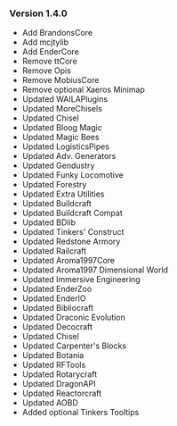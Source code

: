 ### Version 1.4.0 ###
* Add BrandonsCore
* Add mcjtylib
* Add EnderCore
* Remove ttCore
* Remove Opis
* Remove MobiusCore
* Remove optional Xaeros Minimap
* Updated WAILAPlugins
* Updated MoreChisels
* Updated Chisel
* Updated Bloog Magic
* Updated Magic Bees
* Updated LogisticsPipes
* Updated Adv. Generators
* Updated Gendustry
* Updated Funky Locomotive
* Updated Forestry
* Updated Extra Utilities
* Updated Buildcraft
* Updated Buildcraft Compat
* Updated BDlib
* Updated Tinkers' Construct
* Updated Redstone Armory
* Updated Railcraft
* Updated Aroma1997Core
* Updated Aroma1997 Dimensional World
* Updated Immersive Engineering
* Updated EnderZoo
* Updated EnderIO
* Updated Bibliocraft
* Updated Draconic Evolution
* Updated Decocraft
* Updated Chisel
* Updated Carpenter's Blocks
* Updated Botania
* Updated RFTools
* Updated Rotarycraft
* Updated DragonAPI
* Updated Reactorcraft
* Updated AOBD
* Added optional Tinkers Tooltips
